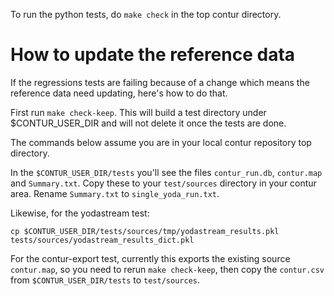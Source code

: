 To run the python tests, do `make check` in the top contur directory.

How to update the reference data
================================

If the regressions tests are failing because of a change which means
the reference data need updating, here's how to do that.

First run `make check-keep`. This will build a test directory under $CONTUR_USER_DIR and will not delete it once the tests are done. 

The commands below assume you are in your local contur repository top directory.

In the `$CONTUR_USER_DIR/tests` you'll see the files `contur_run.db`, `contur.map` and `Summary.txt`. Copy these to your `test/sources` 
directory in your contur area. Rename `Summary.txt` to `single_yoda_run.txt`.

Likewise, for the yodastream test:

```
cp $CONTUR_USER_DIR/tests/sources/tmp/yodastream_results.pkl tests/sources/yodastream_results_dict.pkl
```

For the contur-export test, currently this exports the existing source `contur.map`, so you need to rerun `make check-keep`, then copy the `contur.csv` from `$CONTUR_USER_DIR/tests` to `test/sources`.
